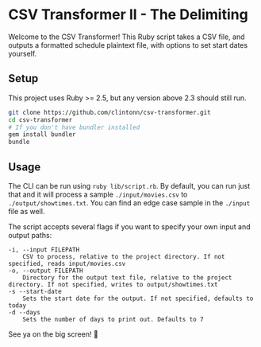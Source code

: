 # CSV Transformer II - The Delimiting

Welcome to the CSV Transformer! This Ruby script takes a CSV file, and outputs a formatted schedule plaintext file, with options to set start dates yourself.

## Setup

This project uses Ruby >= 2.5, but any version above 2.3 should still run.

```sh
git clone https://github.com/clintonn/csv-transformer.git
cd csv-transformer
# If you don't have bundler installed
gem install bundler
bundle
```

## Usage

The CLI can be run using `ruby lib/script.rb`. By default, you can run just that and it will process a sample `./input/movies.csv` to `./output/showtimes.txt`. You can find an edge case sample in the `./input` file as well.

The script accepts several flags if you want to specify your own input and output paths:

```
-i, --input FILEPATH
    CSV to process, relative to the project directory. If not specified, reads input/movies.csv
-o, --output FILEPATH
    Directory for the output text file, relative to the project directory. If not specified, writes to output/showtimes.txt
-s --start-date
    Sets the start date for the output. If not specified, defaults to today
-d --days
    Sets the number of days to print out. Defaults to 7
```

See ya on the big screen! 🍿
